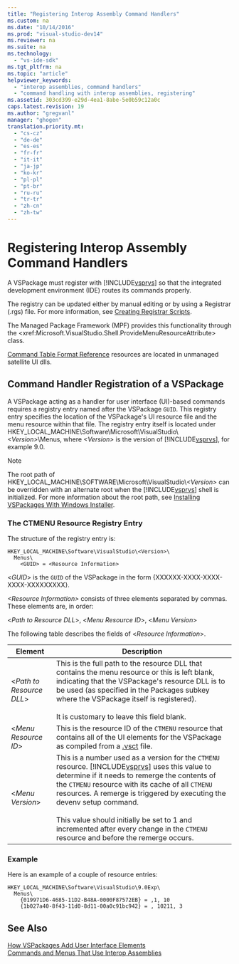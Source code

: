 ```yaml
---
title: "Registering Interop Assembly Command Handlers"
ms.custom: na
ms.date: "10/14/2016"
ms.prod: "visual-studio-dev14"
ms.reviewer: na
ms.suite: na
ms.technology: 
  - "vs-ide-sdk"
ms.tgt_pltfrm: na
ms.topic: "article"
helpviewer_keywords: 
  - "interop assemblies, command handlers"
  - "command handling with interop assemblies, registering"
ms.assetid: 303cd399-e29d-4ea1-8abe-5e0b59c12a0c
caps.latest.revision: 19
ms.author: "gregvanl"
manager: "ghogen"
translation.priority.mt: 
  - "cs-cz"
  - "de-de"
  - "es-es"
  - "fr-fr"
  - "it-it"
  - "ja-jp"
  - "ko-kr"
  - "pl-pl"
  - "pt-br"
  - "ru-ru"
  - "tr-tr"
  - "zh-cn"
  - "zh-tw"
---
```

# Registering Interop Assembly Command Handlers
A VSPackage must register with [!INCLUDE[vsprvs](../codequality/includes/vsprvs_md.md)] so that the integrated development environment (IDE) routes its commands properly.  
  
 The registry can be updated either by manual editing or by using a Registrar (.rgs) file. For more information, see [Creating Registrar Scripts](../Topic/Creating%20Registrar%20Scripts.md).  
  
 The Managed Package Framework (MPF) provides this functionality through the \<xref:Microsoft.VisualStudio.Shell.ProvideMenuResourceAttribute> class.  
  
 [Command Table Format Reference](assetId:///09e9c6ef-9863-48de-9483-d45b7b7c798f) resources are located in unmanaged satellite UI dlls.  
  
## Command Handler Registration of a VSPackage  
 A VSPackage acting as a handler for user interface (UI)-based commands requires a registry entry named after the VSPackage `GUID`. This registry entry specifies the location of the VSPackage's UI resource file and the menu resource within that file. The registry entry itself is located under HKEY_LOCAL_MACHINE\Software\Microsoft\VisualStudio\\*\<Version>*\Menus, where *\<Version>* is the version of [!INCLUDE[vsprvs](../codequality/includes/vsprvs_md.md)], for example 9.0.  
  
> [!NOTE]
>  The root path of HKEY_LOCAL_MACHINE\SOFTWARE\Microsoft\VisualStudio\\*\<Version>* can be overridden with an alternate root when the [!INCLUDE[vsprvs](../codequality/includes/vsprvs_md.md)] shell is initialized. For more information about the root path, see [Installing VSPackages With Windows Installer](../extensibility/installing-vspackages-with-windows-installer.md).  
  
### The CTMENU Resource Registry Entry  
 The structure of the registry entry is:  
  
```  
HKEY_LOCAL_MACHINE\Software\VisualStudio\<Version>\  
  Menus\  
    <GUID> = <Resource Information>  
```  
  
 \<*GUID*> is the `GUID` of the VSPackage in the form {XXXXXX-XXXX-XXXX-XXXX-XXXXXXXXX}.  
  
 *\<Resource Information>* consists of three elements separated by commas. These elements are, in order:  
  
 \<*Path to Resource DLL*>, \<*Menu Resource ID*>, \<*Menu Version*>  
  
 The following table describes the fields of \<*Resource Information*>.  
  
|Element|Description|  
|-------------|-----------------|  
|\<*Path to Resource DLL*>|This is the full path to the resource DLL that contains the menu resource or this is left blank, indicating that the VSPackage's resource DLL is to be used (as specified in the Packages subkey where the VSPackage itself is registered).<br /><br /> It is customary to leave this field blank.|  
|\<*Menu Resource ID*>|This is the resource ID of the `CTMENU` resource that contains all of the UI elements for the VSPackage as compiled from a [.vsct](../extensibility/visual-studio-command-table--.vsct--files.md) file.|  
|\<*Menu Version*>|This is a number used as a version for the `CTMENU` resource. [!INCLUDE[vsprvs](../codequality/includes/vsprvs_md.md)] uses this value to determine if it needs to remerge the contents of the `CTMENU` resource with its cache of all `CTMENU` resources. A remerge is triggered by executing the devenv setup command.<br /><br /> This value should initially be set to 1 and incremented after every change in the `CTMENU` resource and before the remerge occurs.|  
  
### Example  
 Here is an example of a couple of resource entries:  
  
```  
HKEY_LOCAL_MACHINE\Software\VisualStudio\9.0Exp\  
  Menus\  
    {019971D6-4685-11D2-B48A-0000F87572EB} = ,1, 10  
    {1b027a40-8f43-11d0-8d11-00a0c91bc942} = , 10211, 3  
```  
  
## See Also  
 [How VSPackages Add User Interface Elements](../extensibility/how-vspackages-add-user-interface-elements.md)   
 [Commands and Menus That Use Interop Assemblies](../extensibility/commands-and-menus-that-use-interop-assemblies.md)